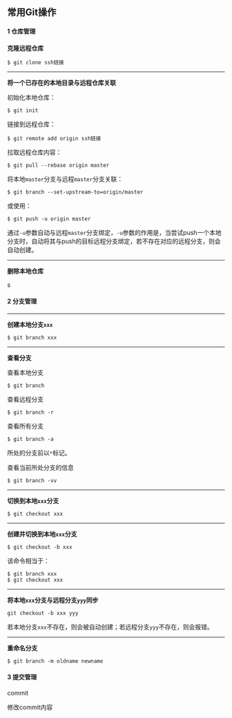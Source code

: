 ## 常用Git操作

#### 1 仓库管理

**克隆远程仓库**

```
$ git clone ssh链接
```

------

**将一个已存在的本地目录与远程仓库关联**

初始化本地仓库：

```
$ git init
```

链接到远程仓库：

```
$ git remote add origin ssh链接
```

拉取远程仓库内容：

```
$ git pull --rebase origin master
```

将本地` master `分支与远程` master `分支关联：

```
$ git branch --set-upstream-to=origin/master
```

或使用：

```
$ git push -u origin master
```

通过` -u `参数自动与远程` master `分支绑定，` -u `参数的作用是，当尝试push一个本地分支时，自动将其与push的目标远程分支绑定，若不存在对应的远程分支，则会自动创建。

------

**删除本地仓库**

s

#### 2 分支管理

------

**创建本地分支` xxx `**

```
$ git branch xxx
```

------

**查看分支**

查看本地分支

```
$ git branch
```

查看远程分支

```
$ git branch -r
```

查看所有分支

```
$ git branch -a
```

所处的分支前以` * `标记。

查看当前所处分支的信息

```
$ git branch -vv
```



------

**切换到本地` xxx `分支**

```
$ git checkout xxx
```

------

**创建并切换到本地` xxx `分支**

```
$ git checkout -b xxx
```

该命令相当于：

```
$ git branch xxx
$ git checkout xxx
```

------

**将本地` xxx `分支与远程分支` yyy `同步**

```
git checkout -b xxx yyy
```

若本地分支` xxx `不存在，则会被自动创建；若远程分支` yyy `不存在，则会报错。

------

**重命名分支**

```
$ git branch -m oldname newname
```



#### 3 提交管理

commit

修改commit内容


